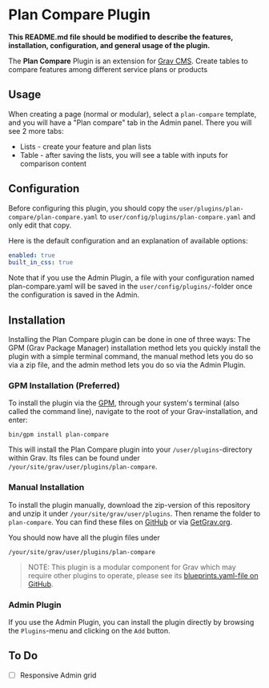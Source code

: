 # Plan Compare Plugin

**This README.md file should be modified to describe the features, installation, configuration, and general usage of the plugin.**

The **Plan Compare** Plugin is an extension for [Grav CMS](https://github.com/getgrav/grav). Create tables to compare features among different service plans or products 

## Usage

When creating a page (normal or modular), select a `plan-compare` template, and you will have a "Plan compare" tab in the Admin panel. There you will see 2 more tabs:
- Lists - create your feature and plan lists
- Table - after saving the lists, you will see a table with inputs for comparison content

## Configuration

Before configuring this plugin, you should copy the `user/plugins/plan-compare/plan-compare.yaml` to `user/config/plugins/plan-compare.yaml` and only edit that copy.

Here is the default configuration and an explanation of available options:

```yaml
enabled: true
built_in_css: true
```

Note that if you use the Admin Plugin, a file with your configuration named plan-compare.yaml will be saved in the `user/config/plugins/`-folder once the configuration is saved in the Admin.

## Installation

Installing the Plan Compare plugin can be done in one of three ways: The GPM (Grav Package Manager) installation method lets you quickly install the plugin with a simple terminal command, the manual method lets you do so via a zip file, and the admin method lets you do so via the Admin Plugin.

### GPM Installation (Preferred)

To install the plugin via the [GPM](https://learn.getgrav.org/cli-console/grav-cli-gpm), through your system's terminal (also called the command line), navigate to the root of your Grav-installation, and enter:

    bin/gpm install plan-compare

This will install the Plan Compare plugin into your `/user/plugins`-directory within Grav. Its files can be found under `/your/site/grav/user/plugins/plan-compare`.

### Manual Installation

To install the plugin manually, download the zip-version of this repository and unzip it under `/your/site/grav/user/plugins`. Then rename the folder to `plan-compare`. You can find these files on [GitHub](https://github.com//grav-plugin-plan-compare) or via [GetGrav.org](https://getgrav.org/downloads/plugins).

You should now have all the plugin files under

    /your/site/grav/user/plugins/plan-compare
	
> NOTE: This plugin is a modular component for Grav which may require other plugins to operate, please see its [blueprints.yaml-file on GitHub](https://github.com//grav-plugin-plan-compare/blob/main/blueprints.yaml).

### Admin Plugin

If you use the Admin Plugin, you can install the plugin directly by browsing the `Plugins`-menu and clicking on the `Add` button.

## To Do

- [ ] Responsive Admin grid

